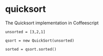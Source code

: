 quicksort
=========

The Quicksort implementation in Coffeescript


    unsorted = [3,2,1]

    qsort = new QuickSort(unsorted)

    sorted = qsort.sorted()
    
